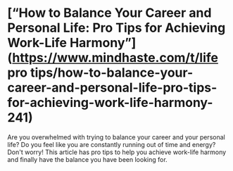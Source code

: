 
# [“How to Balance Your Career and Personal Life: Pro Tips for Achieving Work-Life Harmony”](https://www.mindhaste.com/t/life pro tips/how-to-balance-your-career-and-personal-life-pro-tips-for-achieving-work-life-harmony-241)

Are you overwhelmed with trying to balance your career and your personal life? Do you feel like you are constantly running out of time and energy? Don't worry! This article has pro tips to help you achieve work-life harmony and finally have the balance you have been looking for.
    
